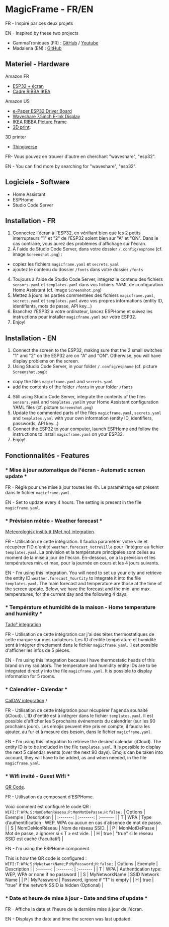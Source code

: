 # MagicFrame - FR/EN
FR - Inspiré par ces deux projets

EN - Inspired by these two projects

- GammaTroniques (FR) : [GitHub](https://github.com/NoahJst/HomeAssistant-Config/blob/main/esphome/README.md) / [Youtube](https://www.youtube.com/watch?v=XyooZe_9hc0)
- Madalena (EN) : [GitHub](https://github.com/Madelena/esphome-weatherman-dashboard)

## Materiel - Hardware
Amazon FR
- [ESP32 + écran](https://www.amazon.fr/Waveshare-Electronic-Interface-Bluetooth-Raspberry/dp/B07MB7SVHQ)
- [Cadre RIBBA IKEA](https://www.amazon.fr/Ikea-Cadre-RIBBA-13-noir/dp/B0BW8SLP9C/ref=sr_1_4)

Amazon US
- [e-Paper ESP32 Driver Board](https://www.amazon.com/gp/product/B07M5CNP3B)
- [Waveshare 7.5inch E-Ink Display](https://www.amazon.com/waveshare-7-5inch-HAT-Raspberry-Consumption/dp/B075R4QY3L)
- [IKEA RIBBA Picture Frame](https://www.amazon.com/Ikea-Ribba-Picture-Frame-White/dp/B01JEFG1B8)
- [3D print](https://www.thingiverse.com/thing:6427159): 

3D printer
- [Thingiverse](https://www.thingiverse.com/thing:6427159)

FR- Vous pouvez en trouver d'autre en cherchant "waveshare", "esp32".

EN - You can find more by searching for "waveshare", "esp32".

## Logiciels - Software
- Home Assistant
- ESPHome
- Studio Code Server

## Installation - FR
1. Connectez l'écran à l'ESP32, en vérifiant bien que les 2 petits interrupteurs "1" et "2" de l'ESP32 soient bien sur "A" et "ON". Dans le cas contraire, vous aurez des problèmes d'affichage sur l'écran.
2. À l'aide de Studio Code Server, dans votre dossier `/.config/esphome` (cf. image `Screenshot.png`) :
- copiez les fichiers `magicframe.yaml` et `secrets.yaml`
- ajoutez le contenu du dossier `/fonts` dans votre dossier `/fonts`
4. Toujours à l'aide de Studio Code Server, intégrez le contenu des fichiers `sensors.yaml` et `templates.yaml` dans vos fichiers YAML de configuration Home Assistant (cf. image `Screenshot.png`)
5. Mettez à jours les parties commentées des fichiers `magicframe.yaml`, `secrets.yaml` et `templates.yaml` avec vos propres informations (entity ID, identifiants, mots de passe, API key...)
6. Branchez l'ESP32 à votre ordinateur, lancez ESPHome et suivez les instructions pour installer `magicframe.yaml` sur votre ESP32.
7. Enjoy!

## Installation - EN
1. Connect the screen to the ESP32, making sure that the 2 small switches "1" and "2" on the ESP32 are on "A" and "ON". Otherwise, you will have display problems on the screen.
2. Using Studio Code Server, in your folder `/.config/esphome` (cf. picture `Screenshot.png`):
- copy the files `magicframe.yaml` and `secrets.yaml`
- add the contents of the folder `/fonts` in your folder `/fonts`
4. Still using Studio Code Server, integrate the contents of the files `sensors.yaml` and `templates.yaml`in your Home Assistant configuration YAML files (cf. picture `Screenshot.png`)
5. Update the commented parts of the files `magicframe.yaml`, `secrets.yaml` and `templates.yaml` with your own information (entity ID, identifiers, passwords, API key...)
6. Connect the ESP32 to your computer, launch ESPHome and follow the instructions to install `magicframe.yaml` on your ESP32.
7. Enjoy!

## Fonctionnalités - Features

### * Mise à jour automatique de l'écran - Automatic screen update *

FR - Réglé pour une mise à jour toutes les 4h.
Le paramétrage est présent dans le fichier `magicframe.yaml`.

EN - Set to update every 4 hours.
The setting is present in the file `magicframe.yaml`.

### * Prévision météo - Weather forecast *
[Meteorologisk institutt (Met.no) integration](https://www.home-assistant.io/integrations/met).

FR - Utilisation de cette intégration.
Il faudra paramétrer votre ville et récupérer l'ID d'entité `weather.forecast_VotreVille` pour l'intégrer au fichier `templates.yaml`.
La prévision et la température principales sont celles au moment de la mise à jour de l'écran.
En-dessous, on a la prévision et les températures min. et max, pour la journée en cours et les 4 jours suivants.

EN - I'm using this integration.
You will need to set up your city and retrieve the entity ID `weather.forecast_YourCity` to integrate it into the file `templates.yaml`.
The main forecast and temperature are those at the time of the screen update.
Below, we have the forecast and the min. and max. temperatures, for the current day and the following 4 days.

### * Température et humidité de la maison - Home temperature and humidity *
[Tado° integration](https://www.home-assistant.io/integrations/tado)

FR - Utilisation de cette intégration car j'ai des têtes thermostatiques de cette marque sur mes radiateurs.
Les ID d'entité température et humidité sont à intégrer directement dans le fichier `magicframe.yaml`.
Il est possible d'afficher les infos de 5 pièces.

EN - I'm using this integration because I have thermostatic heads of this brand on my radiators.
The temperature and humidity entity IDs are to be integrated directly into the file `magicframe.yaml`.
It is possible to display information for 5 rooms.

### * Calendrier - Calendar *
[CalDAV integration](https://www.home-assistant.io/integrations/caldav)  / 

FR - Utilisation de cette intégration pour récupérer l'agenda souhaité (iCloud).
L'ID d'entité est à intégrer dans le fichier `templates.yaml`.
Il est possible d'afficher les 5 prochains événements du calendrier (sur les 90 prochains jours).
Les emojis peuvent être pris en compte, il faudra les ajouter, au fur et à mesure des besoin, dans le fichier `magicframe.yaml`.

EN - I'm using this integration to retrieve the desired calendar (iCloud).
The entity ID is to be included in the file `templates.yaml`.
It is possible to display the next 5 calendar events (over the next 90 days).
Emojis can be taken into account, they will have to be added, as and when needed, in the file `magicframe.yaml`.

### * Wifi invité - Guest Wifi *
[QR Code](https://esphome.io/components/qr_code.html).

FR - Utilisation du composant d'ESPHome.

Voici comment est configuré le code QR : `WIFI:T:WPA;S:NomDeMonRéseau;P:MonMotDePasse;H:false;`
| Options   | Exemple         | Description                                                                     |
| :-------: | :-------:       | :-------                                                                        |
| T         | WPA             |  Type d’authentification : WEP, WPA ou aucun en cas d’absence de mot de passe.  |
| S         | NomDeMonRéseau	|  Nom de réseau SSID.                                                            |
| P         | MonMotDePasse   |  Mot de passe, à ignorer si « T » est vide.                                     |
| H         | true            |  "true" si le réseau SSID est caché (Facultatif)                                |

EN - I'm using the ESPHome component.

This is how the QR code is configured : `WIFI:T:WPA;S:MyNetworkName;P:MyPassword;H:false;`
| Options   | Exemple         | Description                                             |
| :-------: | :-------:       | :-------                                                |
| T         | WPA             |  Authentication type: WEP, WPA or none if no password   |
| S         | MyNetworkName	  |  SSID Network Name                                      |
| P         | MyPassword      |  Password, ignore if "T" is empty                       |
| H         | true            |  "true" if the network SSID is hidden (Optional)        |

### * Date et heure de mise à jour - Date and time of update *
FR - Affiche la date et l'heure de la dernière mise à jour de l'écran.

EN - Displays the date and time the screen was last updated.
